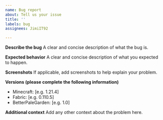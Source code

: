 ```yaml
---
name: Bug report
about: Tell us your issue
title: ''
labels: bug
assignees: JimiIT92

---
```


**Describe the bug**
A clear and concise description of what the bug is.

**Expected behavior**
A clear and concise description of what you expected to happen.

**Screenshots**
If applicable, add screenshots to help explain your problem.

**Versions (please complete the following information)**
- Minecraft: [e.g. 1.21.4]
- Fabric: [e.g. 0.110.5]
- BetterPaleGarden: [e.g. 1.0]

**Additional context**
Add any other context about the problem here.